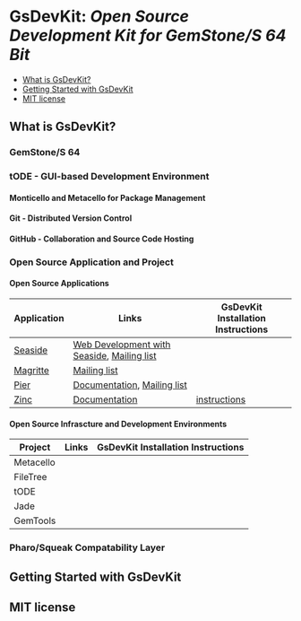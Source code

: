 GsDevKit: *Open Source Development Kit for GemStone/S 64 Bit*
============

* [What is GsDevKit?](#what-is-gsdevkit)
* [Getting Started with GsDevKit](#getting-started-with-gsdevkit)
* [MIT license](#mit-license)

## What is GsDevKit?
### GemStone/S 64 
### tODE - GUI-based Development Environment
#### Monticello and Metacello for Package Management
#### Git - Distributed Version Control
#### GitHub - Collaboration and Source Code Hosting
### Open Source Application and Project 
#### Open Source Applications 
| Application | Links | GsDevKit Installation Instructions |
----------|----------|-----------------------|
| [Seaside][1] | [Web Development with Seaside][2], [Mailing list][3] | |
| [Magritte][4]| [Mailing list][5] | |
| [Pier][6]|[Documentation][7], [Mailing list][5] | |
| [Zinc][8] |[Documentation][9] | [instructions][10] |

#### Open Source Infrascture and Development Environments
| Project | Links | GsDevKit Installation Instructions |
----------|----------|-----------------------|
|Metacello| | |
|FileTree| | |
|tODE| | |
|Jade| | | 
|GemTools| | |

### Pharo/Squeak Compatability Layer

## Getting Started with GsDevKit

## MIT license

[1]: http://www.seaside.st/
[2]: http://book.seaside.st/book
[3]: http://www.seaside.st/community/mailinglist
[4]: https://code.google.com/p/magritte-metamodel/
[5]: https://www.iam.unibe.ch/mailman/listinfo/smallwiki
[6]: http://www.piercms.com/
[7]: http://www.piercms.com/doc
[8]: http://zn.stfx.eu/zn/index.html
[9]: https://github.com/svenvc/zinc/blob/master/zinc-http-components-paper.md#http
[10]: https://github.com/GsDevKit/zinc#loading-into-gemstone
